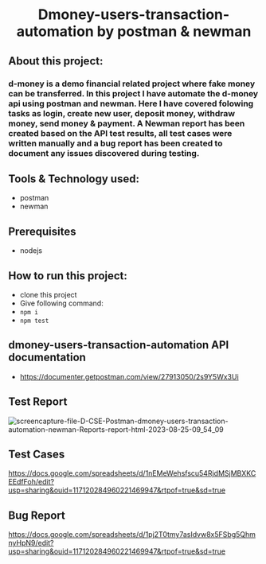 # <div align=center> Dmoney-users-transaction-automation by postman & newman </div>

## About this project:
### d-money is a demo financial related project where fake money can be transferred. In this project I have automate the d-money api using postman and newman. Here I have covered folowing tasks as login, create new user, deposit money, withdraw money, send money & payment. A Newman report has been created based on the API test results, all test cases were written manually and a bug report has been created to document any issues discovered during testing.

## Tools & Technology used:
- postman
- newman

## Prerequisites
- nodejs
  
## How to run this project:
- clone this project
- Give following command:
- ``` npm i ```
- ``` npm test ```

## dmoney-users-transaction-automation API documentation
- https://documenter.getpostman.com/view/27913050/2s9Y5Wx3Ui

## Test Report
![screencapture-file-D-CSE-Postman-dmoney-users-transaction-automation-newman-Reports-report-html-2023-08-25-09_54_09](https://github.com/Shaishab10/dmoney-users-transaction-automation-newman/assets/54171379/dd6d4e5b-afd9-4626-a676-133c03e95ea0)

## Test Cases
https://docs.google.com/spreadsheets/d/1nEMeWehsfscu54RjdMSjMBXKCEEdfFoh/edit?usp=sharing&ouid=117120284960221469947&rtpof=true&sd=true

## Bug Report
https://docs.google.com/spreadsheets/d/1pj2T0tmy7asIdvw8x5FSbg5QhmnyHpN9/edit?usp=sharing&ouid=117120284960221469947&rtpof=true&sd=true

